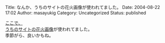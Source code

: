 Title: なんか、うちのサイトの花火画像が使われてました。
Date: 2004-08-22 17:02
Author: masayukig
Category: Uncategorized
Status: published

[ここで、](http://e.z-z.jp/?kokusai1D@15th1D)  
[うちのサイトの花火画像](http://lunatic.xrea.jp/pukiwiki/index.php?2003%C7%AF7%B7%EE20%C6%FC%B2%D6%B2%D0%B2%E8%C1%FC)が使われてました。  
季節がら、良いかもね。
